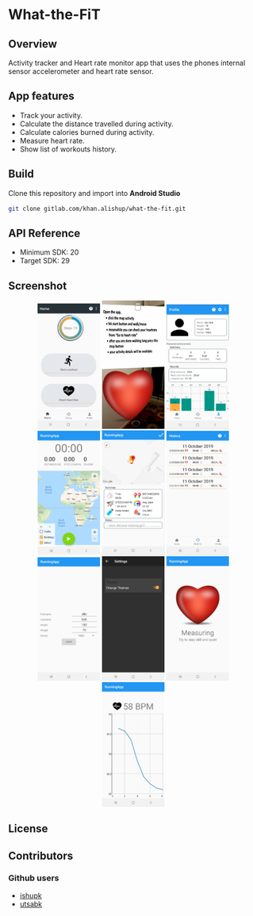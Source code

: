 # What-the-FiT

## Overview
Activity tracker and Heart rate monitor app that uses the phones internal sensor accelerometer and heart rate sensor.


## App features
* Track your activity.
* Calculate the distance travelled during activity.
* Calculate calories burned during activity.
* Measure heart rate.
* Show list of workouts history.


## Build 
Clone this repository and import into **Android Studio**
```bash
git clone gitlab.com/khan.alishup/what-the-fit.git
```
## API Reference
* Minimum SDK: 20
* Target SDK: 29

## Screenshot 
<div align="center">
   <img src="app/src/main/res/raw/home.jpeg" width="25%" alt="Home page"/>
   <img src="app/src/main/res/raw/helpAR.jpg" width="25%" alt="Help page" />
   <img src="app/src/main/res/raw/profile.jpg" width="25%" alt="Profile page" />
   <img src="app/src/main/res/raw/mapRA.jpg" width="25%" alt="Start activity" />
   <img src="app/src/main/res/raw/workputDetails.jpg" width="25%" alt="Workout details" />
   <img src="app/src/main/res/raw/history.jpg" width="25%" alt="History page" />
   <img src="app/src/main/res/raw/changeProfile.jpg" width="25%" alt="Change profile" />
   <img src="app/src/main/res/raw/changeTheme.jpg" width="25%" alt="Change theme" />
   <img src="app/src/main/res/raw/measuringHR.jpg" width="25%" alt="Measure Heart Rate" />
   <img src="app/src/main/res/raw/graphHR.jpg" width="25%" alt="Graph view of heart rate" />
  </div>

## License


## Contributors
### Github users
* [ishupk](https://gitlab.com/khan.alishup)
* [utsabk](https://gitlab.com/utsabk)